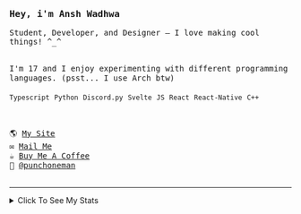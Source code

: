<samp href="https://anshwadhwa.vercel.app">
    <h3>Hey, i'm Ansh Wadhwa</h3>
    <p>Student, Developer, and Designer — I love making cool things! ^_^</p>
    <br />
    I'm 17 and I enjoy experimenting with different programming languages. (psst... I use Arch btw)
    <br />
    <br />
    <code>Typescript</code> <code>Python</code> <code>Discord.py</code> <code>Svelte</code> <code>JS</code> <code>React</code> <code>React-Native</code> <code>C++</code>
    <br />
    <br />
    <h2></h2>
    🌎 <a href="https://punchoneman.xyz" target="_blank">My Site</a>
    <br/>
    ✉️ <a href="mailto:work.awadhwa@gmail.com" target="_blank">Mail Me</a>
    <br/>
    ☕️ <a href="https://buymeacoffee/anshwadhwa8" target="_blank">Buy Me A Coffee</a>
    <br/>
    👤 <a href="https://discord.com/users/600278222428438559" target="_blank">@punchoneman</a>
</samp>


<br />
<br />
<hr />
<details>
<summary> Click To See My Stats </summary>
<br />
<br />

<!--START_SECTION:waka-->
![Profile Views](http://img.shields.io/badge/Profile%20Views-0-blue)

![Lines of code](https://img.shields.io/badge/From%20Hello%20World%20I%27ve%20Written-528.7%20thousand%20lines%20of%20code-blue)

**🐱 My GitHub Data** 

> 📦 214.1 kB Used in GitHub's Storage 
 > 
> 🏆 141 Contributions in the Year 2025
 > 
> 🚫 Not Opted to Hire
 > 
> 📜 49 Public Repositories 
 > 
> 🔑 9 Private Repositories 
 > 
**I Mostly Code in Python** 

```text
Python                   10 repos            ██████░░░░░░░░░░░░░░░░░░░   22.22 % 
JavaScript               7 repos             ████░░░░░░░░░░░░░░░░░░░░░   15.56 % 
Svelte                   6 repos             ███░░░░░░░░░░░░░░░░░░░░░░   13.33 % 
CSS                      5 repos             ███░░░░░░░░░░░░░░░░░░░░░░   11.11 % 
TypeScript               4 repos             ██░░░░░░░░░░░░░░░░░░░░░░░   08.89 % 
```



**Timeline**

![Lines of Code chart](https://raw.githubusercontent.com/simplystudios/simplystudios/main/assets/bar_graph.png)


 Last Updated on 20/09/2025 18:42:59 UTC
<!--END_SECTION:waka-->
</details>
